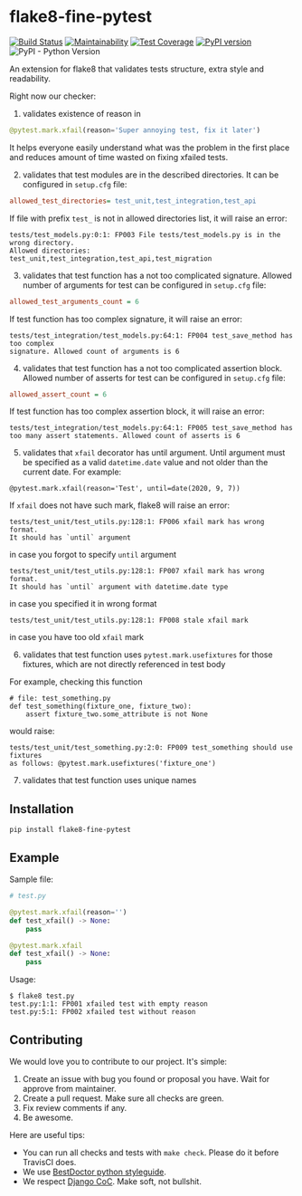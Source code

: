 # flake8-fine-pytest

[![Build Status](https://travis-ci.org/best-doctor/flake8-fine-pytest.svg?branch=master)](https://travis-ci.org/best-doctor/flake8-fine-pytest)
[![Maintainability](https://api.codeclimate.com/v1/badges/ea5c318a4508b00d7be2/maintainability)](https://codeclimate.com/github/best-doctor/flake8-fine-pytest/maintainability)
[![Test Coverage](https://api.codeclimate.com/v1/badges/ea5c318a4508b00d7be2/test_coverage)](https://codeclimate.com/github/best-doctor/flake8-fine-pytest/test_coverage)
[![PyPI version](https://badge.fury.io/py/flake8-fine-pytest.svg)](https://badge.fury.io/py/flake8-fine-pytest)
![PyPI - Python Version](https://img.shields.io/pypi/pyversions/flake8-fine-pytest)

An extension for flake8 that validates tests structure, extra style and readability.

Right now our checker:
1) validates existence of reason in

```python
@pytest.mark.xfail(reason='Super annoying test, fix it later')
```

It helps everyone easily understand what was the problem in the first place
and reduces amount of time wasted on fixing xfailed tests.

2) validates that test modules are in the described directories. It can be configured
in `setup.cfg` file:

  ```cfg
  allowed_test_directories= test_unit,test_integration,test_api
  ```

If file with prefix `test_` is not in allowed directories list, it will raise
an error:

```shell
tests/test_models.py:0:1: FP003 File tests/test_models.py is in the wrong directory.
Allowed directories: test_unit,test_integration,test_api,test_migration
```

3) validates that test function has a not too complicated signature. Allowed number
of arguments for test can be configured in `setup.cfg` file:

  ```cfg
  allowed_test_arguments_count = 6
  ```

If test function has too complex signature, it will raise an error:

```shell
tests/test_integration/test_models.py:64:1: FP004 test_save_method has too complex
signature. Allowed count of arguments is 6
```

4) validates that test function has a not too complicated assertion block.
Allowed number of asserts for test can be configured in `setup.cfg` file:

  ```cfg
  allowed_assert_count = 6
  ```

If test function has too complex assertion block, it will raise an error:

```shell
tests/test_integration/test_models.py:64:1: FP005 test_save_method has
too many assert statements. Allowed count of asserts is 6
```

5) validates that `xfail` decorator has until argument.
Until argument must be specified as a valid `datetime.date` value
and not older than the current date. For example:

`@pytest.mark.xfail(reason='Test', until=date(2020, 9, 7))`

If `xfail` does not have such mark, flake8 will raise an error:

```shell
tests/test_unit/test_utils.py:128:1: FP006 xfail mark has wrong format.
It should has `until` argument
```

in case you forgot to specify `until` argument

```shell
tests/test_unit/test_utils.py:128:1: FP007 xfail mark has wrong format.
It should has `until` argument with datetime.date type
```

in case you specified it in wrong format

```shell
tests/test_unit/test_utils.py:128:1: FP008 stale xfail mark
```

in case you have too old `xfail` mark

6) validates that test function uses `pytest.mark.usefixtures`
for those fixtures, which are not directly referenced in test body

For example, checking this function

```python3
# file: test_something.py
def test_something(fixture_one, fixture_two):
    assert fixture_two.some_attribute is not None
```

would raise:

```shell
tests/test_unit/test_something.py:2:0: FP009 test_something should use fixtures
as follows: @pytest.mark.usefixtures('fixture_one')
```

7) validates that test function uses unique names

## Installation

```terminal
pip install flake8-fine-pytest
```

## Example

Sample file:

```python
# test.py

@pytest.mark.xfail(reason='')
def test_xfail() -> None:
    pass

@pytest.mark.xfail
def test_xfail() -> None:
    pass
```

Usage:

```terminal
$ flake8 test.py
test.py:1:1: FP001 xfailed test with empty reason
test.py:5:1: FP002 xfailed test without reason
```

## Contributing

We would love you to contribute to our project. It's simple:

1. Create an issue with bug you found or proposal you have.
   Wait for approve from maintainer.
1. Create a pull request. Make sure all checks are green.
1. Fix review comments if any.
1. Be awesome.

Here are useful tips:

- You can run all checks and tests with `make check`.
  Please do it before TravisCI does.
- We use [BestDoctor python styleguide](https://github.com/best-doctor/guides/blob/master/guides/en/python_styleguide.md).
- We respect [Django CoC](https://www.djangoproject.com/conduct/).
  Make soft, not bullshit.
